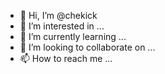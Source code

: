 - 👋 Hi, I’m @chekick
- 👀 I’m interested in ...
- 🌱 I’m currently learning ...
- 💞️ I’m looking to collaborate on ...
- 📫 How to reach me ...

<!---
chekick/chekick is a ✨ special ✨ repository because its `README.md` (this file) appears on your GitHub profile.
You can click the Preview link to take a look at your changes.
--->
